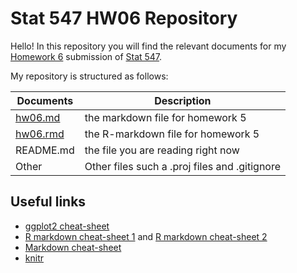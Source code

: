 Stat 547 HW06 Repository
================

Hello! In this repository you will find the relevant documents for my [Homework 6](http://stat545.com/Classroom/assignments/hw06/hw06.html) submission of [Stat 547](http://stat545.com/Classroom/).

My repository is structured as follows:

| Documents | Description                        |
|-----------|------------------------------------|
| [hw06.md](https://github.com/STAT545-UBC-students/hw04-MalcolmNSB/blob/master/hw06.md)   | the markdown file for homework 5   |
| [hw06.rmd](https://github.com/STAT545-UBC-students/hw04-MalcolmNSB/blob/master/hw06.Rmd) | the R-markdown file for homework 5   |
| README.md | the file you are reading right now |
|Other | Other files such a .proj files and .gitignore|





## Useful links

-   [ggplot2 cheat-sheet](https://www.rstudio.com/wp-content/uploads/2015/03/ggplot2-cheatsheet.pdf "ggplot2 Cheat-sheet")
-  [R markdown cheat-sheet 1](https://www.rstudio.com/wp-content/uploads/2015/02/rmarkdown-cheatsheet.pdf "Cheat-sheet 1") and [R markdown cheat-sheet 2](https://www.rstudio.com/wp-content/uploads/2016/03/rmarkdown-cheatsheet-2.0.pdf "Cheat sheet 2")
-  [Markdown cheat-sheet](https://github.com/adam-p/markdown-here/wiki/Markdown-Cheatsheet "Markdown Cheat-sheet")
-   [knitr ](https://cran.r-project.org/web/packages/knitr/vignettes/knitr-refcard.pdf "knitr Cheat Sheet")





